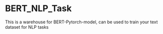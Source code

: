 # BERT_NLP_Task
This is a warehouse for BERT-Pytorch-model, can be used to train your text dataset for NLP tasks
